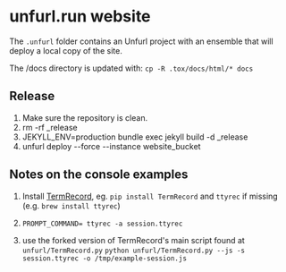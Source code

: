 # unfurl.run website

The `.unfurl` folder contains an Unfurl project with an ensemble that will deploy a local copy of the site. 

The /docs directory is updated with: ```cp -R .tox/docs/html/* docs```

## Release

1. Make sure the repository is clean.
2. rm -rf _release
3. JEKYLL_ENV=production bundle exec jekyll build -d _release
4. unfurl deploy --force --instance website_bucket

## Notes on the console examples

1. Install [TermRecord](https://github.com/theonewolf/TermRecord), eg. `pip install TermRecord` and `ttyrec` if missing (e.g. `brew install ttyrec`)

2. `PROMPT_COMMAND= ttyrec -a session.ttyrec`

3. use the forked version of TermRecord's main script found at `unfurl/TermRecord.py`
`python unfurl/TermRecord.py --js -s session.ttyrec -o /tmp/example-session.js`

